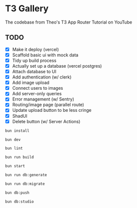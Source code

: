 # T3 Gallery

The codebase from Theo's T3 App Router Tutorial on YouTube

## TODO

- [x] Make it deploy (vercel)
- [x] Scaffold basic ui with mock data
- [x] Tidy up build process
- [x] Actually set up a database (vercel postgres)
- [x] Attach database to UI
- [x] Add authentication (w/ clerk)
- [x] Add image upload
- [x] Connect users to images
- [x] Add server-only queries
- [x] Error management (w/ Sentry)
- [x] Routing/image page (parallel route)
- [x] Update upload button to be less cringe
- [x] ShadUI
- [x] Delete button (w/ Server Actions)
```bash
bun install
```

```bash
bun dev
```

```bash
bun lint
```

```bash
bun run build
```

```bash
bun start
```

```bash
bun run db:generate
```

```bash
bun run db:migrate
```

```bash
bun db:push
```

```bash
bun db:studio
```
